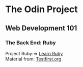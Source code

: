 <h1>The Odin Project</h1>
<h2>Web Development 101</h2>
<h3>The Back End: Ruby</h3>
Project Ruby:=> 
<a href="http://www.theodinproject.com/web-development-101/ruby">Learn Ruby</a><br />
Material from: <a href="http://testfirst.org/learn_ruby">Testfirst.org</a>
